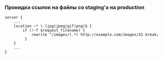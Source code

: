 ### Прокидка ссылок на файлы со staging'а на production
```
server {
    ...
    location ~* \.(jpg|jpeg|gif|png)$ {
        if (!-f $request_filename) {
            rewrite ^/images/(.*) http://example.com/images/$1 break;
         }
    }
    ...
}
```
